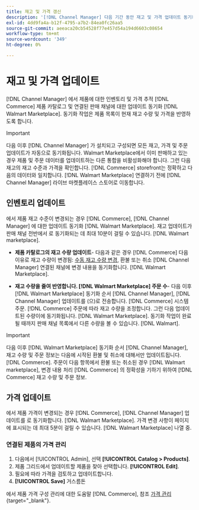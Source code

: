 ```yaml
---
title: 재고 및 가격 갱신
description: '[!DNL Channel Manager] 다음 기간 동안 재고 및 가격 업데이트 동기화: [!DNL Commerce] 저장 및 [!DNL Walmart Marketplace] 를 통해 판매 채널 작업을 관리할 수 있습니다. [!DNL Commerce] 관리자'
exl-id: 4dd9fa4a-b12f-4795-a7b2-84ea0fc26aa5
source-git-commit: aeeaca20cb54528f77e457d54a194d6603c08654
workflow-type: tm+mt
source-wordcount: '349'
ht-degree: 0%

---
```


# 재고 및 가격 업데이트

[!DNL Channel Manager] 에서 제품에 대한 인벤토리 및 가격 추적 [!DNL Commerce] 제품 카탈로그 및 연결된 판매 채널에 대한 업데이트 동기화 [!DNL Walmart Marketplace]. 동기화 작업은 제품 목록이 현재 재고 수량 및 가격을 반영하도록 합니다.


>[!IMPORTANT]
>
>다음 이후 [!DNL Channel Manager] 가 설치되고 구성되면 모든 재고, 가격 및 주문 업데이트가 자동으로 동기화됩니다. Walmart Marketplace에서 이미 판매하고 있는 경우 제품 및 주문 데이터를 업데이트하는 다른 통합을 비활성화해야 합니다. 그런 다음 재고의 재고 수준과 가격을 확인합니다. [!DNL Commerce] storefront는 정확하고 다음의 데이터와 일치합니다. [!DNL Walmart Marketplace] 연결하기 전에 [!DNL Channel Manager] 라이브 마켓플레이스 스토어로 이동합니다.


## 인벤토리 업데이트

에서 제품 재고 수준이 변경되는 경우 [!DNL Commerce], [!DNL Channel Manager] 에 대한 업데이트 동기화 [!DNL Walmart Marketplace]. 재고 업데이트가 판매 채널 전반에서 로 동기화되는 데 최대 10분이 걸릴 수 있습니다. [!DNL Walmart marketplace].

* **제품 카탈로그의 재고 수량 업데이트**- 다음과 같은 경우 [!DNL Commerce] 다음 이유로 재고 수량이 변경됨: [수동 재고 수량 변경](https://docs.magento.com/user-guide/catalog/inventory-product-quantity.html), 환불 또는 취소 [!DNL Channel Manager] 연결된 채널에 변경 내용을 동기화합니다. [!DNL Walmart Marketplace].

* **재고 수량을 줄여 반영합니다. [!DNL Walmart Marketplace] 주문 수**- 다음 이후 [!DNL Walmart Marketplace] 동기화 순서 [!DNL Channel Manager], [!DNL Channel Manager] 업데이트를 (으)로 전송합니다. [!DNL Commerce] 시스템 주문. [!DNL Commerce] 주문에 따라 재고 수량을 조정합니다. 그런 다음 업데이트된 수량이에 동기화됩니다. [!DNL Walmart Marketplace]. 동기화 작업이 완료될 때까지 판매 채널 목록에서 다른 수량을 볼 수 있습니다. [!DNL Walmart].

>[!IMPORTANT]
>
>다음 이후 [!DNL Walmart Marketplace] 동기화 순서 [!DNL Channel Manager], 재고 수량 및 주문 정보는 다음에 시작된 환불 및 취소에 대해서만 업데이트됩니다. [!DNL Commerce]. 주문이 다음 항목에서 환불 또는 취소된 경우 [!DNL Walmart marketplace], 변경 내용 처리 [!DNL Commerce] 의 정확성을 기하기 위하여 [!DNL Commerce] 재고 수량 및 주문 정보.

## 가격 업데이트

에서 제품 가격이 변경되는 경우 [!DNL Commerce], [!DNL Channel Manager] 업데이트를 로 동기화합니다. [!DNL Walmart Marketplace]. 가격 변경 사항이 페이지에 표시되는 데 최대 5분이 걸릴 수 있습니다. [!DNL Walmart Marketplace] 나열 중.

### 연결된 제품의 가격 관리

1. 다음에서 [!UICONTROL Admin], 선택 **[!UICONTROL Catalog > Products]**.
1. 제품 그리드에서 업데이트할 제품을 찾아 선택합니다. **[!UICONTROL Edit]**.
1. 필요에 따라 가격을 검토하고 업데이트합니다.
1. **[!UICONTROL Save]** 거스름돈

에서 제품 가격 구성 관리에 대한 도움말 [!DNL Commerce], 참조 [가격 관리](https://docs.magento.com/user-guide/catalog/pricing.html){target="_blank"}.
